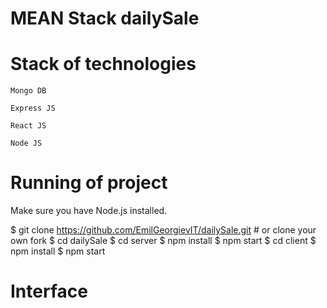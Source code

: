 # MEAN Stack dailySale 


# Stack of technologies


`Mongo DB`

`Express JS`

`React JS`

`Node JS`

# Running of project

Make sure you have Node.js installed.

$ git clone https://github.com/EmilGeorgievIT/dailySale.git # or clone your own fork
$ cd dailySale
$ cd server
$ npm install
$ npm start
$ cd client
$ npm install
$ npm start

# Interface

